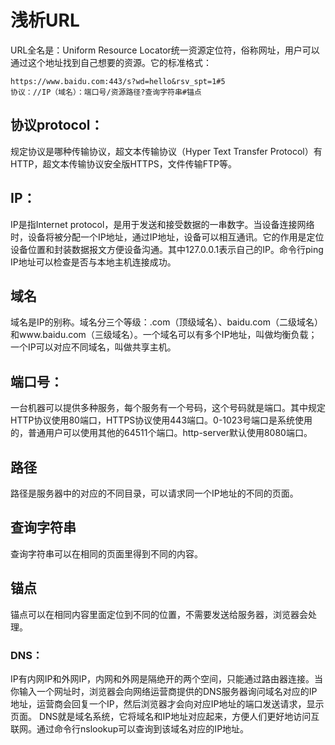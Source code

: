 # 浅析URL
URL全名是：Uniform Resource Locator统一资源定位符，俗称网址，用户可以通过这个地址找到自己想要的资源。它的标准格式：

    https://www.baidu.com:443/s?wd=hello&rsv_spt=1#5
    协议：//IP（域名）：端口号/资源路径?查询字符串#锚点

## 协议protocol：
规定协议是哪种传输协议，超文本传输协议（Hyper Text Transfer Protocol）有HTTP，超文本传输协议安全版HTTPS，文件传输FTP等。
## IP：
IP是指Internet protocol，是用于发送和接受数据的一串数字。当设备连接网络时，设备将被分配一个IP地址，通过IP地址，设备可以相互通讯。它的作用是定位设备位置和封装数据报文方便设备沟通。其中127.0.0.1表示自己的IP。命令行ping IP地址可以检查是否与本地主机连接成功。
## 域名
域名是IP的别称。域名分三个等级：.com（顶级域名）、baidu.com（二级域名）和www.baidu.com（三级域名）。一个域名可以有多个IP地址，叫做均衡负载；一个IP可以对应不同域名，叫做共享主机。
## 端口号：
一台机器可以提供多种服务，每个服务有一个号码，这个号码就是端口。其中规定HTTP协议使用80端口，HTTPS协议使用443端口。0-1023号端口是系统使用的，普通用户可以使用其他的64511个端口。http-server默认使用8080端口。
## 路径
路径是服务器中的对应的不同目录，可以请求同一个IP地址的不同的页面。
## 查询字符串
查询字符串可以在相同的页面里得到不同的内容。
## 锚点
锚点可以在相同内容里面定位到不同的位置，不需要发送给服务器，浏览器会处理。


### DNS：
IP有内网IP和外网IP，内网和外网是隔绝开的两个空间，只能通过路由器连接。当你输入一个网址时，浏览器会向网络运营商提供的DNS服务器询问域名对应的IP地址，运营商会回复一个IP，然后浏览器才会向对应IP地址的端口发送请求，显示页面。
DNS就是域名系统，它将域名和IP地址对应起来，方便人们更好地访问互联网。通过命令行nslookup可以查询到该域名对应的IP地址。
